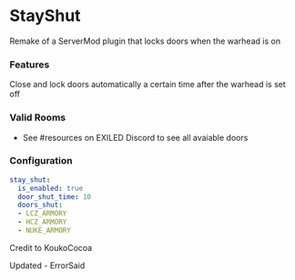 # StayShut
Remake of a ServerMod plugin that locks doors when the warhead is on

### Features
Close and lock doors automatically a certain time after the warhead is set off

### Valid Rooms
- See #resources on EXILED Discord to see all avaiable doors

### Configuration

```yaml
stay_shut:
  is_enabled: true
  door_shut_time: 10
  doors_shut:
  - LCZ_ARMORY
  - HCZ_ARMORY
  - NUKE_ARMORY
```

Credit to KoukoCocoa

Updated - ErrorSaid
